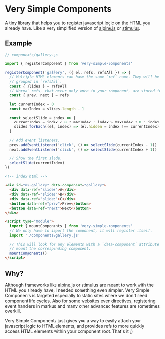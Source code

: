 # Very Simple Components

A tiny library that helps you to register javascript logic on the HTML you already have. Like a very simplified version of [alpine.js](https://github.com/alpinejs/alpine/) or [stimulus](https://github.com/hotwired/stimulus).

## Example

```js
// components/gallery.js

import { registerComponent } from 'very-simple-components'

registerComponent('gallery', ({ el, refs, refsAll }) => {
  // Multiple HTML elements can have the same `ref` name. They will be
  // grouped in `refsAll`.
  const { slides } = refsAll
  // Normal refs, that occur only once in your component, are stored in `refs`.
  const { prev, next } = refs

  let currentIndex = 0
  const maxIndex = slides.length - 1

  const selectSlide = index => {
    currentIndex = index < 0 ? maxIndex : index > maxIndex ? 0 : index
    slides.forEach((el, index) => (el.hidden = index !== currentIndex))
  }

  // Add event listeners.
  prev.addEventListener('click', () => selectSlide(currentIndex - 1))
  next.addEventListener('click', () => selectSlide(currentIndex + 1))

  // Show the first slide.
  selectSlide(currentIndex)
})
```

```html
<!-- index.html -->

<div id="my-gallery" data-component="gallery">
  <div data-ref="slides">A</div>
  <div data-ref="slides">B</div>
  <div data-ref="slides">C</div>
  <button data-ref="prev">Prev</button>
  <button data-ref="next">Next</button>
</div>

<script type="module">
  import { mountComponents } from 'very-simple-components'
  // We only have to import the component, it will register itself.
  import './components/gallery.js'

  // This will look for any elements with a `data-component` attribute and
  // mount the corresponding component.
  mountComponents()
</script>
```

## Why?

Although frameworks like alpine.js or stimulus are meant to work with the HTML you already have, I needed something even simpler. Very Simple Components is targeted especially to static sites where we don't need component life cycles. Also for some websites even directives, registering event handlers in markup and many other advanced features are sometimes overkill.

Very Simple Components just gives you a way to easily attach your javascript logic to HTML elements, and provides refs to more quickly access HTML elements within your component root. That's it ;)
